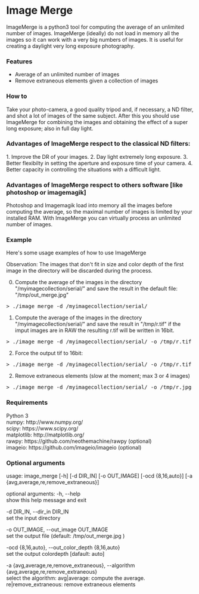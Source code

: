 # Image Merge

<p class='summary'>
ImageMerge is a python3 tool for computing the average of an unlimited number of images. 
ImageMerge (ideally) do not load in memory all the images so it can work with a very big numbers of images. It is useful for creating a daylight very long exposure photography.
</p>

<h3>Features</h3>
<ul>
    <li>Average of an unlimited number of images</li>
    <li>Remove extraneous elements given a collection of images</li>
</ul>

<h3>How to</h3>
Take your photo-camera, a good quality tripod and, if necessary, a ND filter, and shot a lot of images of the same subject.
After this you should use ImageMerge for combining the images and obtaining the effect of a super long exposure; also in full day light.

<h3>Advantages of ImageMerge respect to the classical ND filters:</h3>
1. Improve the DR of your images.
2. Day light extremely long exposure.
3. Better flexibilty in setting the aperture and exposure time of your camera.
4. Better capacity in controlling the situations with a difficult light. 

<h3>Advantages of ImageMerge respect to others software [like photoshop or imagemagik]</h3>
Photoshop and Imagemagik load into memory all the images before computing the average, so the maximal number of images is limited by your installed RAM.
With ImageMerge you can virtually process an unlimited number of images.  

<h3>Example</h3>
Here's some usage examples of how to use ImageMerge

Observation: The images that don't fit in size and color depth of the first image in the directory will be discarded during the process.  

0. Compute the average of the images in the directory "/myimagecollection/serial/" and save the result in the default file: "/tmp/out_merge.jpg"
<pre>
> ./image_merge -d /myimagecollection/serial/
</pre>

1. Compute the average of the images in the directory "/myimagecollection/serial/" and save the result in "/tmp/r.tif" 
if the imput images are in RAW the resulting r.tif will be written in 16bit.
<pre>
> ./image_merge -d /myimagecollection/serial/ -o /tmp/r.tif -ocd auto
</pre>

2. Force the output tif to 16bit:
<pre>
> ./image_merge -d /myimagecollection/serial/ -o /tmp/r.tif -ocd 16
</pre>

2. Remove extraneous elements (slow at the moment; max 3 or 4 images)
<pre>
> ./image_merge -d /myimagecollection/serial/ -o /tmp/r.jpg -a re
</pre>

<h3>Requirements</h3>
Python 3 <br>
numpy: http://www.numpy.org/<br>
scipy: https://www.scipy.org/<br>
matplotlib: http://matplotlib.org/<br>
rawpy: https://github.com/neothemachine/rawpy (optional)<br>
imageio: https://github.com/imageio/imageio (optional)<br>

<h3>Optional arguments </h3>

usage: image_merge [-h] [-d DIR_IN] [-o OUT_IMAGE] [-ocd {8,16,auto}]
                   [-a {avg,average,re,remove_extraneous}]

optional arguments:
  -h, --help            
  show this help message and exit
  
  -d DIR_IN, --dir_in DIR_IN   
  set the input directory
  
  -o OUT_IMAGE, --out_image OUT_IMAGE  
  set the output file (default: /tmp/out_merge.jpg )
  
  -ocd {8,16,auto}, --out_color_depth {8,16,auto}  
  set the output colordepth [dafault: auto]
  
  -a {avg,average,re,remove_extraneous}, --algorithm {avg,average,re,remove_extraneous}  
  select the algorithm: 
  avg|average: compute the average.
  re|remove_extraneous: remove extraneous elements

